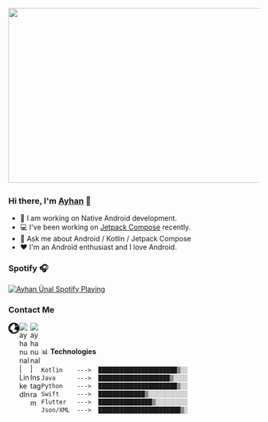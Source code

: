 
<p align="center">
  <img width="800" height="350" src="https://ayhanunal.site/images/android.jpg">
</p>


### Hi there, I'm [Ayhan](https://ayhanunal.site/) 👋

- 📱 I am working on Native Android development.
- 💻 I've been working on [Jetpack Compose](https://developer.android.com/jetpack/compose) recently.
- 💬 Ask me about Android / Kotlin / Jetpack Compose
- ❤️ I'm an Android enthusiast and I love Android.

### Spotify 🎧
[<img src="https://spotify-now-playing-beta.vercel.app/api/spotify" alt="Ayhan Ünal Spotify Playing" width="400" />](https://open.spotify.com/track/4J4zx8xGJpuGndrVc06KaT?si=1d9534aaed9b4e46)

### Contact Me

[<img align="left" alt="ayhanunal" width="22px" src="https://raw.githubusercontent.com/iconic/open-iconic/master/svg/globe.svg" />][website]
[<img align="left" alt="ayhanunal | LinkedIn" width="22px" src="https://cdn.jsdelivr.net/npm/simple-icons@v3/icons/linkedin.svg" />][linkedin]
[<img align="left" alt="ayhanunal | Instagram" width="22px" src="https://cdn.jsdelivr.net/npm/simple-icons@v3/icons/instagram.svg" />][instagram]

<br />
<br />


📊 **Technologies**
<!--START_SECTION:waka-->
```text
Kotlin    --->  ██████████████████████▒░░
Java      --->  ████████████████████▒░░░░
Python    --->  ██████████████████████▒░░
Swift     --->  █████████████▒░░░░░░░░░░░
Flutter   --->  ███████████████▒░░░░░░░░░
Json/XML  --->	███████████████████████▒░
```
<!--END_SECTION:waka-->





[website]: https://ayhanunal.site/
[instagram]: https://www.instagram.com/ayhannunl/
[linkedin]: https://www.linkedin.com/in/ayhanunal/

